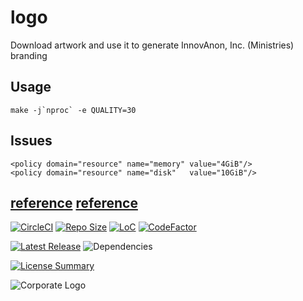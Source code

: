 # logo
Download artwork and use it to generate InnovAnon, Inc. (Ministries) branding

## Usage
	make -j`nproc` -e QUALITY=30

## Issues
	<policy domain="resource" name="memory" value="4GiB"/>
	<policy domain="resource" name="disk"   value="10GiB"/>
[reference](http://www.newbienote.com/2019/07/imagemagick-memory-issue-convert-cache.html)
[reference](https://p-s.co.nz/wordpress/imagemagick-cache-resources-exhausted-resolved/)
----------

[![CircleCI](https://img.shields.io/circleci/build/github/InnovAnon-Inc/logo?color=%23FF1100&logo=InnovAnon%2C%20Inc.&logoColor=%23FF1133&style=plastic)](https://circleci.com/gh/InnovAnon-Inc/logo)
[![Repo Size](https://img.shields.io/github/repo-size/InnovAnon-Inc/logo?color=%23FF1100&logo=InnovAnon%2C%20Inc.&logoColor=%23FF1133&style=plastic)](https://github.com/InnovAnon-Inc/logo)
[![LoC](https://tokei.rs/b1/github/InnovAnon-Inc/logo?category=code)](https://github.com/InnovAnon-Inc/logo)
[![CodeFactor](https://www.codefactor.io/repository/github/InnovAnon-Inc/logo/badge)](https://www.codefactor.io/repository/github/InnovAnon-Inc/logo)

[![Latest Release](https://img.shields.io/github/commits-since/InnovAnon-Inc/logo/latest?color=%23FF1100&include_prereleases&logo=InnovAnon%2C%20Inc.&logoColor=%23FF1133&style=plastic)](https://github.com/InnovAnon-Inc/logo/releases/latest)
![Dependencies](https://img.shields.io/librariesio/github/InnovAnon-Inc/logo?color=%23FF1100&style=plastic)

[![License Summary](https://img.shields.io/github/license/InnovAnon-Inc/logo?color=%23FF1100&label=Free%20Code%20for%20a%20Free%20World%21&logo=InnovAnon%2C%20Inc.&logoColor=%23FF1133&style=plastic)](https://tldrlegal.com/license/unlicense#summary)

![Corporate Logo](https://i.imgur.com/UD8y4Is.gif)

